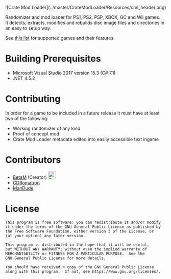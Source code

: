 <p align="center">
![Crate Mod Loader](../master/CrateModLoader/Resources/cml_header.png)  
</p>
  
Randomizer and mod loader for PS1, PS2, PSP, XBOX, GC and Wii games.  
It detects, extracts, modifies and rebuilds disc image files and directories in an easy to setup way.  
  
See [this list](../master/GAMES.md) for supported games and their features.

# Building Prerequisites

- Microsoft Visual Studio 2017 version 15.3 (C# 7.1)
- .NET 4.5.2

# Contributing

In order for a game to be included in a future release it must have at least two of the following:
- Working randomizer of any kind  
- Proof of concept mod  
- Crate Mod Loader metadata edited into easily accessible text ingame

# Contributors

- [BetaM](https://www.youtube.com/channel/UCL-EwV5XqypMUJ5zVHaBjAw) (Creator) <a href='https://ko-fi.com/N4N51DUX0' target='_blank'><img height='24' style='border:0px;height:24px;' src='https://az743702.vo.msecnd.net/cdn/kofi2.png?v=2' border='0' alt='Buy Me a Coffee at ko-fi.com' /></a>
- [CDRomatron](https://github.com/CDRomatron)  
- [ManDude](https://github.com/ManDude)  

# License

    This program is free software: you can redistribute it and/or modify
    it under the terms of the GNU General Public License as published by
    the Free Software Foundation, either version 3 of the License, or
    (at your option) any later version.

    This program is distributed in the hope that it will be useful,
    but WITHOUT ANY WARRANTY; without even the implied warranty of
    MERCHANTABILITY or FITNESS FOR A PARTICULAR PURPOSE.  See the
    GNU General Public License for more details.

    You should have received a copy of the GNU General Public License
    along with this program.  If not, see https://www.gnu.org/licenses/.
